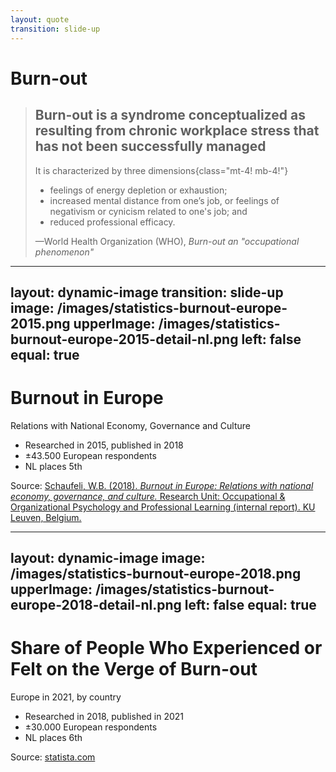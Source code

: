 ```yaml
---
layout: quote
transition: slide-up
---
```

# Burn-out

<blockquote cite="https://www.who.int/standards/classifications/frequently-asked-questions/burn-out-an-occupational-phenomenon">

## Burn-out is a syndrome conceptualized as resulting from chronic workplace stress that has not been successfully managed

It is characterized by three dimensions{class="mt-4! mb-4!"}

- feelings of energy depletion or exhaustion;
- increased mental distance from one’s job, or feelings of negativism or cynicism related to one's job; and
- reduced professional efficacy.

<footer class="mt-4!">—World Health Organization (WHO), <cite>Burn-out an "occupational phenomenon"</cite></footer>
</blockquote>

<!--
In my experience people re-integrate into their old jobs and then leave, get re-assigned, then leave, or just leave
-->

---
layout: dynamic-image
transition: slide-up
image: /images/statistics-burnout-europe-2015.png
upperImage: /images/statistics-burnout-europe-2015-detail-nl.png
left: false
equal: true
---

# Burnout in Europe

Relations with National Economy, Governance and Culture

- Researched in 2015, published in 2018
- ±43.500 European respondents
- NL places 5th

<footer class="absolute bottom-0">

Source: [Schaufeli, W.B. (2018). _Burnout in Europe: Relations with national economy, governance, and culture._ Research Unit: Occupational & Organizational Psychology and Professional Learning (internal report). KU Leuven, Belgium.](https://www.wilmarschaufeli.nl/publications/Schaufeli/500.pdf)
</footer>

---
layout: dynamic-image
image: /images/statistics-burnout-europe-2018.png
upperImage: /images/statistics-burnout-europe-2018-detail-nl.png
left: false
equal: true
---

# Share of People Who Experienced or Felt on the Verge of Burn-out

Europe in 2021, by country

- Researched in 2018, published in 2021
- ±30.000 European respondents
- NL places 6th

<footer class="absolute bottom-0 bg-white dark:bg-transparent">

Source: [statista.com](https://www.statista.com/statistics/1249649/experiences-of-burnout-in-europe/)
</footer>

<!--
Researched: 2018
Published: 2021

- Don't speculate on the reason of the rise
- Every couple in my close friends group has at least 1 burnt-out person

## Transition

"I'm not here to show you statistics. I'm here to tell you about my personal experience with burn-out"

-->
